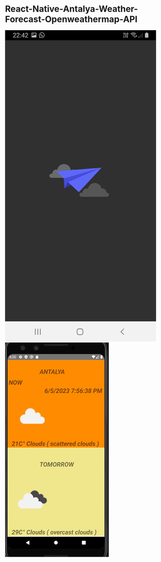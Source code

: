 # React-Native-Antalya-Weather-Forecast-Openweathermap-API
![Loading Screen](https://github.com/huseyiinozel/React-Native-Antalya-Weather-Forecast-Openweathermap-API/blob/master/1w.jpeg)
![Maib Screen](https://github.com/huseyiinozel/React-Native-Antalya-Weather-Forecast-Openweathermap-API/blob/master/1we.jpg)
